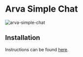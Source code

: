 # Arva Simple Chat
![arva-simple-chat](https://cloud.githubusercontent.com/assets/1256834/22588267/b55a2270-ea0d-11e6-9545-54482b97320b.gif)

## Installation
Instructions can be found <a href="https://github.com/Bizboard/arva-js/wiki/Installation">here</a>.
